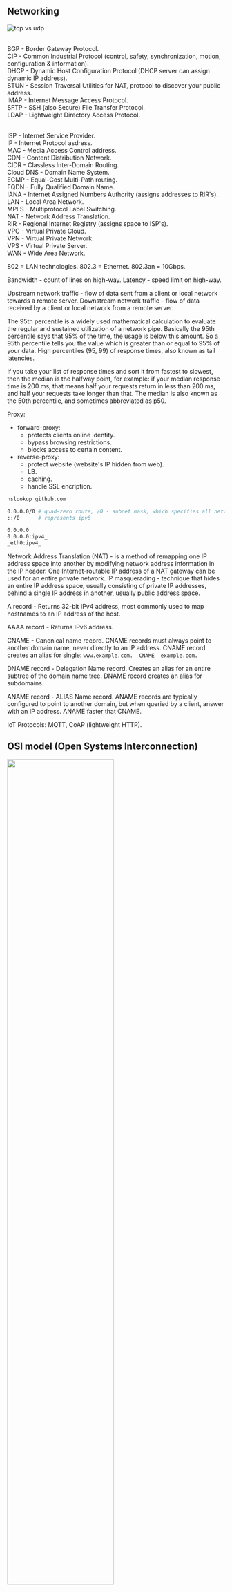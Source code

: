 Networking
-

![tcp vs udp](https://gist.github.com/cn007b/1859adf8ee58818fb19bd4ec2e9ca78f/raw/23279fd5ca4dc9dec2e3e0320dd51101ff835072/tcpAndUdp.jpeg)

<br>BGP       - Border Gateway Protocol.
<br>CIP       - Common Industrial Protocol (control, safety, synchronization, motion, configuration & information).
<br>DHCP      - Dynamic Host Configuration Protocol (DHCP server can assign dynamic IP address).
<br>STUN      - Session Traversal Utilities for NAT, protocol to discover your public address.
<br>IMAP      - Internet Message Access Protocol.
<br>SFTP      - SSH (also Secure) File Transfer Protocol.
<br>LDAP      - Lightweight Directory Access Protocol.

<br>ISP       - Internet Service Provider.
<br>IP        - Internet Protocol asdress.
<br>MAC       - Media Access Control address.
<br>CDN       - Content Distribution Network.
<br>CIDR      - Classless Inter-Domain Routing.
<br>Cloud DNS - Domain Name System.
<br>ECMP      - Equal-Cost Multi-Path routing.
<br>FQDN      - Fully Qualified Domain Name.
<br>IANA      - Internet Assigned Numbers Authority (assigns addresses to RIR's).
<br>LAN       - Local Area Network.
<br>MPLS      - Multiprotocol Label Switching.
<br>NAT       - Network Address Translation.
<br>RIR       - Regional Internet Registry (assigns space to ISP's).
<br>VPC       - Virtual Private Cloud.
<br>VPN       - Virtual Private Network.
<br>VPS       - Virtual Private Server.
<br>WAN       - Wide Area Network.

802     = LAN technologies.
802.3   = Ethernet.
802.3an = 10Gbps.

Bandwidth - count of lines on high-way.
Latency - speed limit on high-way.

Upstream network traffic - flow of data sent from a client or local network towards a remote server.
Downstream network traffic - flow of data received by a client or local network from a remote server.

The 95th percentile is a widely used mathematical calculation
to evaluate the regular and sustained utilization of a network pipe.
Basically the 95th percentile says that 95% of the time, the usage is below this amount.
So a 95th percentile tells you the value which is greater than or equal to 95% of your data.
High percentiles (95, 99) of response times, also known as tail latencies.

If you take your list of response times and sort it from fastest to slowest,
then the median is the halfway point, for example:
if your median response time is 200 ms, that means half your requests return in less than 200 ms,
and half your requests take longer than that.
The median is also known as the 50th percentile, and sometimes abbreviated as p50.

Proxy:
* forward-proxy: 
  * protects clients online identity.
  * bypass browsing restrictions.
  * blocks access to certain content.
* reverse-proxy:
  * protect website (website's IP hidden from web).
  * LB.
  * caching.
  * handle SSL encription.

````sh
nslookup github.com

0.0.0.0/0 # quad-zero route, /0 - subnet mask, which specifies all networks
::/0      # represents ipv6

0.0.0.0
0.0.0.0:ipv4_
_eth0:ipv4_
````

Network Address Translation (NAT) - is a method of remapping one IP address space into another
by modifying network address information in the IP header.
One Internet-routable IP address of a NAT gateway can be used for an entire private network.
IP masquerading - technique that hides an entire IP address space,
usually consisting of private IP addresses,
behind a single IP address in another, usually public address space.

A record - Returns 32-bit IPv4 address,
most commonly used to map hostnames to an IP address of the host.

AAAA record - Returns IPv6 address.

CNAME - Canonical name record.
CNAME records must always point to another domain name,
never directly to an IP address.
CNAME record creates an alias for single: `www.example.com.  CNAME  example.com.`

DNAME record - Delegation Name record.
Creates an alias for an entire subtree of the domain name tree.
DNAME record creates an alias for subdomains.

ANAME record - ALIAS Name record.
ANAME records are typically configured to point to another domain,
but when queried by a client, answer with an IP address.
ANAME faster that CNAME.

IoT Protocols: MQTT, CoAP (lightweight HTTP).

## OSI model (Open Systems Interconnection)

<img src="https://gist.github.com/cn007b/384d6938ebef985347b29c15476b55c5/raw/9357d5528a6648a6e02b23bb9c8badc3be40fd40/OSIModel.png" width="70%" />

OSI describes 7 layers that computer systems use to communicate over network.

7. **Application Layer** - High-level APIs (**SMTP**, **HTTP**, **FTP**, etc).
6. Presentation Layer - Translation of data between a networking service and an application
   (encoding/compression/encryption/decryption).
5. Session Layer - managing communication sessions.
4. **Transport Layer** -  reliable transmission of data segments between points on a network (**TCP**, **UDP**).
3. Network Layer - structuring and managing a multi-node network,
   including addressing, **routing** and traffic control (betweep 2 IPs).
2. Data Link Layer - reliable transmission of data **frames** between two nodes.
1. Physical Layer - transmission and reception of **raw bit streams** over a physical medium.

## DNS

Domain name - the human-readable address to access websites on the internet.
Domain name formed by the rules and procedures of the DNS.
Subdomain - prefix added before the main domain and separated by dot.

For `www.example.com`: `www` - subdomain, `example` - second-level domain, `.com` - top-level domain.

DNS (Domain Name System) - fundamental system of internet that translates human-readable domain name into IP address.

DNS records types:
* A record.
* AAAA record.
* CNAME record.
* MX record (mail servers for email delivery).
* NS record (authoritative name servers for the domain).
* TXT Record (provides text-based information for verification or configuration purposes).

TLD - Top Level Domain (.info, .com, .net, .org, ...).
Authoritative Name Server.

DNS Lookup:

Client asks Resolver to get IP by URL,
Resolver checks own cache and asks Root NS,
with Root NS reply asks TLD,
with TLD reply asks Authoritative NS,
and store Authoritative NS reply in cache.
DNS Lookup uses DNS protocol.

````
| Client         | Name Server     | Root NS   | Top-Level D   | Authoritative NS |
|                | Resolver        |           |               |                  |
|                | ns1.isp.com     |           | .info NS      | srv.info NS      |
+----------------+-----------------+-----------+---------------+------------------+
| www.srv.info ---->                                                              |
|                  www.srv.info? ---->                                            |
|                                    *.info? ---->                                |
|                                                *.srv.info? ---->                |
|                                                <-------------- resp with ip     |
|                                                                to ns1.isp.com   |
|                                    <------------                                |
|                  <------------------                                            |
| <-----------------                                                              |
````

DNS_PROBE_FINISHED_NXDOMAIN

## IP

[IP packets](https://monosnap.com/file/o9SgeRZA2bfEuszfKiiSICSeyRtEcH).

## IP Address

IP Address - 2 in 1: host asdress & network asdress.

Classes:
````
A: Devices - Large networks (0.0.0.0 - 127.0.0.0)
             1.2.3.4
             └┘└────┘
              n host

B: Devices - Medium networks (128.0.0.0 - 191.255.0.0)
             129.2.3.4
             └────┘└──┘
              n     host

C: Devices -  Small networks (192.0.0.0 - 223.255.255.0)
             1**.2.3.4
             └──────┘└┘
              network host

D: Multicast (2 - 4.0.0.0 - 239.255.255.255)

E: Reserved
````

Network Address - opposite to broadcast address -> all host bits are turned off (0000 0000).
Broadcast Address - very last IP in local network -> all host bits are turned on (1111 1111).
255.255.255.255 - is also broadcast address (reserved) for local network.

## Internet Protocol Stack

* Application.
* Transport.
* Network (router).
* Link (switch).
* Physical (hub).

Hub - when node sends data to hub, hub replicates data on all other nodes (waste of bandwidth).
<br>Switch - has switch table between switch ports and network nodes MAC addresses.
<br>Router - passes packet from network to network, like bridge between private network and
public network of internet provider.
A packet is typically forwarded from one router to another router through the networks
that constitute an internetwork until it reaches its destination node.

## Firewall

Firewall - hardware or software device that monitors and controls
incoming and outgoing network traffic.
Firewall establishes a barrier between a trusted internal network and untrusted external network.

Network firewalls filter traffic between two or more networks basing on predetermined security rules.
Host-based firewalls run on host computers and control network traffic in and out of those machines.

1st generation  - packet filters: inspect packets transferred between computers.
2nd generation  - stateful filters: maintain knowledge of specific conversations between endpoints
                  by remembering which port number the two IP addresses are using.
3d  generation  - application layer: it can understand certain applications and protocols
                  like ftp, dns, http...
next-generation - (NGFW) wider or deeper inspection at the application layer.

Types:
* Network layer - it's packet filters.
* Application-layer - like a packet filter but apply filtering rules on a per process basis.
* Proxies - proxy server is a gateway from one network to another.
* Network address translation - not only NAT ↑ but also hide the true address of computer.

## Virtual Machine

Virtual Machine may have max 4096 ports.
